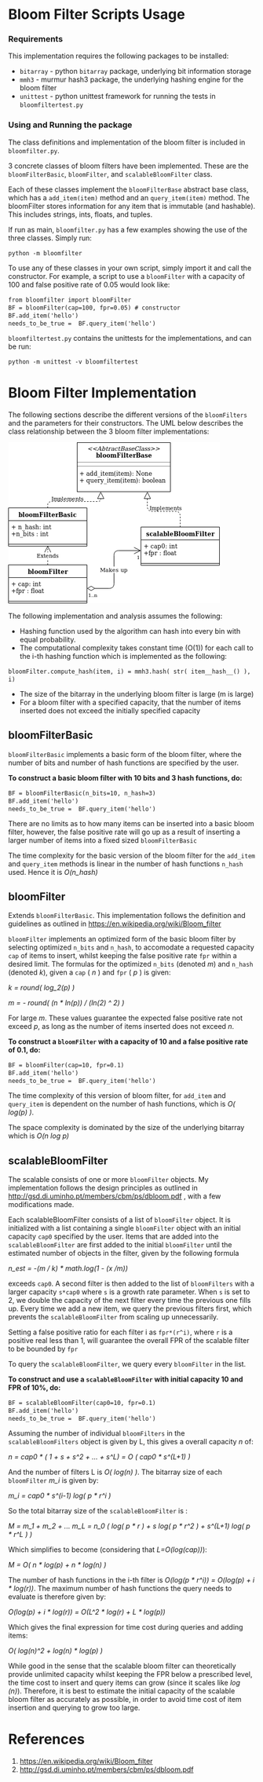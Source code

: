 # Bloom Filter Scripts Usage

### Requirements
This implementation requires the following packages to be installed:
- `bitarray` - python `bitarray` package, underlying bit information storage
- `mmh3` - murmur hash3 package, the underlying hashing engine for the bloom filter
- `unittest` - python unittest framework for running the tests in `bloomfiltertest.py`

### Using and Running the package
The class definitions and implementation of the bloom filter is included in `bloomfilter.py`.

3 concrete classes of bloom filters have been implemented. These are the `bloomFilterBasic`, `bloomFilter`, and `scalableBloomFilter` class. 

Each of these classes implement the `bloomFilterBase` abstract base class, which has a `add_item(item)` method and an `query_item(item)` method.
The bloomFilter stores information for any item that is immutable (and hashable). This includes strings, ints, floats, 
and tuples. 

If run as main, `bloomfilter.py`
has a few examples showing the use of the three classes. Simply run:
```
python -m bloomfilter
```

To use any of these classes in your own script, simply import it and call the constructor.
For example, a script to use a `bloomFilter` with a capacity of 100 and false positive rate of 0.05 
would look like:
```
from bloomfilter import bloomFilter
BF = bloomFilter(cap=100, fpr=0.05) # constructor
BF.add_item('hello')
needs_to_be_true =  BF.query_item('hello')
```

`bloomfiltertest.py` contains the unittests for the implementations, and can be run:
```
python -m unittest -v bloomfiltertest
```

# Bloom Filter Implementation

The following sections describe the different versions of the `bloomFilters` and the parameters for their constructors.
The UML below describes the class relationship between the 3 bloom filter implementations:

![Bloom Filter UML](/BloomFilter.png) 

The following implementation and analysis assumes the following:
- Hashing function used by the algorithm can hash into every bin with equal probability.
- The computational complexity takes constant time (O(1)) for each call to the i-th hashing function which is implemented as the following:
```
bloomFilter.compute_hash(item, i) = mmh3.hash( str( item__hash__() ), i)
```
- The size of the bitarray in the underlying bloom filter is large (m is large)
- For a bloom filter with a specified capacity, that the number of items inserted does not exceed the initially 
specified capacity

## bloomFilterBasic
`bloomFilterBasic` implements a basic form of the bloom filter, where the number of bits and number of hash functions are
specified by the user. 

**To construct a basic bloom filter with 10 bits and 3 hash functions, do:** 
```
BF = bloomFilterBasic(n_bits=10, n_hash=3)
BF.add_item('hello')
needs_to_be_true =  BF.query_item('hello')
```

There are no limits as to how many items can be inserted into a basic bloom filter, however, the false positive rate 
will go up as a result of inserting a larger number of items into a fixed sized `bloomFilterBasic`

The time complexity for the basic version of the bloom filter for the `add_item` and `query_item` methods is linear 
in the number of hash functions `n_hash` used. Hence it is *O(n_hash)* 

## bloomFilter

Extends `bloomFilterBasic`. This implementation follows the definition and guidelines as outlined in 
https://en.wikipedia.org/wiki/Bloom_filter

`bloomFilter` implements an optimized form of the basic bloom filter by selecting optimized `n_bits` and `n_hash`, to
accomodate a requested capacity `cap` of items to insert, whilst keeping the false positive rate `fpr` within a desired
limit. The formulas for the optimized `n_bits` (denoted *m*) and `n_hash` (denoted *k*), given a `cap` ( *n* ) and
`fpr` ( *p* ) is given:

 *k = round( log_2(p) )*

 *m = - round( (n * ln(p)) / (ln(2) ^ 2) )* 
 
 For large *m*. These values guarantee the expected false positive rate not exceed *p*, as long as the number of items
 inserted does not exceed *n*.

**To construct a `bloomFilter` with a capacity of 10 and a false positive rate of 0.1, do:**
```
BF = bloomFilter(cap=10, fpr=0.1)
BF.add_item('hello')
needs_to_be_true =  BF.query_item('hello')
```

The time complexity of this version of bloom filter, for `add_item` and `query_item` is dependent on the number of hash
functions, which is *O( log(p) )*.

The space complexity is dominated by the size of the underlying bitarray which is *O(n log p)*

## scalableBloomFilter
The scalable consists of one or more `bloomFilter` objects. My implementation follows the design principles as outlined 
in http://gsd.di.uminho.pt/members/cbm/ps/dbloom.pdf , with a few modifications made. 
 
Each scalableBloomFilter consists of a list of `bloomFilter` object. It is initialized with a list containing a single 
`bloomFilter` object with an initial capacity `cap0` specified by the user. Items that are added into the 
`scalableBloomFilter` are first added to the initial `bloomFilter` until the estimated number of objects in the filter,
given by the following formula

*n_est = -(m / k) * math.log(1 - (x /m))*

exceeds `cap0`. A second filter is then added to the list of `bloomFilters` with a larger capacity `s*cap0` where `s` is 
a growth rate parameter. When `s` is set to 2, we double the capacity of the next filter every time the previous one fills
up. Every time we add a new item, we query the previous filters first, which prevents the `scalableBloomFilter` from scaling
up unnecessarily.

Setting a false positive ratio for each filter i as `fpr*(r^i)`, where `r` is a positive real less than 1, will guarantee
the overall FPR of the scalable filter to be bounded by `fpr`

To query the `scalableBloomFilter`, we query every `bloomFilter` in the list.

**To construct and use a `scalableBloomFilter` with initial capacity 10 and FPR of 10%, do:** 
```
BF = scalableBloomFilter(cap0=10, fpr=0.1)
BF.add_item('hello')
needs_to_be_true =  BF.query_item('hello')
```

Assuming the number of individual `bloomFilters` in the `scalableBloomFilters` object is given by L, this gives a overall
capacity *n* of:

*n = cap0 * ( 1 + s + s^2 + ... + s^L) = O ( cap0 * s^(L+1) )*  

And the number of filters L is *O( log(n) )*. The bitarray size of each `bloomFilter` *m_i* is given by:

*m_i = cap0 * s^(i-1) log( p * r^i )*

So the total bitarray size of the `scalableBloomFilter` is :

*M = m_1 + m_2 + ... m_L = n_0 (  log( p * r ) + s log( p * r^2 ) + s^(L+1) log( p * r^L ) )*

Which simplifies to become (considering that *L=O(log(cap))*):

*M = O( n * log(p) + n * log(n) )*  

The number of hash functions in the i-th filter is *O(log(p * r^i)) = O(log(p) + i * log(r))*. The maximum 
number of hash functions the query needs to evaluate is therefore given by:

*O(log(p) + i * log(r)) = O(L^2 * log(r) + L * log(p))*

Which gives the final expression for time cost during queries and adding items:

*O( log(n)^2 + log(n) * log(p) )*

While good in the sense that the scalable bloom filter can theoretically provide unlimited capacity whilst keeping the FPR below a prescribed level, the time cost to insert and query items can grow (since it scales like *log (n)*). Therefore, it is best to estimate the initial capacity of the scalable bloom filter as accurately as possible, in order to avoid time cost of item insertion and querying to grow too large.

# References
1. https://en.wikipedia.org/wiki/Bloom_filter
2. http://gsd.di.uminho.pt/members/cbm/ps/dbloom.pdf
 
